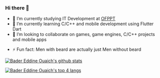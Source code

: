 <!--Themes: https://github.com/anuraghazra/github-readme-stats-->
### Hi there 👋

- 🔭 I’m currently studying IT Development at [OFPPT](https://www.ofppt.ma/en/institutions/specialized-institute-applied-technology-ntic-sidi-maarouf-casablanca)<!--, meanwhile improving my problem solving skills by working on a basic game engine called the [PGE!](https://github.com/BaderEddineOuaich/PGE) (Pragmatic Game Engine)-->
- 🌱 I’m currently learning C/C++ and mobile development using Flutter Dart
- 👯 I’m looking to collaborate on games, game engines, C/C++ projects and mobile apps
<!-- - 📫 How to reach me: [@Website](https://badereddineouaich.herokuapp.com/) or email badereddineouaich@gmail.com -->
- ⚡ Fun fact: Men with beard are actually just Men without beard


<!--BEFORE VERCEL ISSUE
![Bader Eddine Ouaich's github stats](https://github-readme-stats.vercel.app/api?username=BaderEddineOuaich&show_icons=true&theme=react)
-->
<!--[![Bader Eddine Ouaich's github stats](https://github-readme-stats.vercel.app/api?username=BaderEddineOuaich&show_icons=true)](https://github.com/anuraghazra/github-readme-stats)-->

<!--BEFORE VERCEL ISSUE
[![Bader Eddine Ouaich's top langs](https://github-readme-stats.vercel.app/api/top-langs/?username=BaderEddineOuaich&layout=compact&theme=react)](https://github.com/anuraghazra/github-readme-stats)
-->

[![Bader Eddine Ouaich's github stats](https://lucascudo-github-readme-stats.vercel.app/api?username=BaderEddineOuaich&layout=compact&theme=react&hide=css,html&show_icons=true)](https://github.com/anuraghazra/github-readme-stats)

[![Bader Eddine Ouaich's top 4 langs](https://lucascudo-github-readme-stats.vercel.app/api/top-langs/?username=BaderEddineOuaich&layout=compact&theme=react&hide=css,html&langs_count=4)](https://github.com/anuraghazra/github-readme-stats)


<!--Visitors username.reponame
<p align=center>                           
  <img align=center  src="https://visitor-badge.laobi.icu/badge?page_id=BaderEddineOuaich.BaderEddineOuaich" alt="Visitors">                     
</p>
-->

